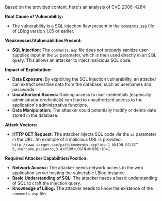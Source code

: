 Based on the provided content, here's an analysis of CVE-2006-4284:

**Root Cause of Vulnerability:**

- The vulnerability is a SQL injection flaw present in the `comments.asp` file of LBlog version 1.05 or earlier.

**Weaknesses/Vulnerabilities Present:**

- **SQL Injection:** The `comments.asp` file does not properly sanitize user-supplied input in the `id` parameter, which is then used directly in an SQL query. This allows an attacker to inject malicious SQL code.

**Impact of Exploitation:**

- **Data Exposure:** By exploiting the SQL injection vulnerability, an attacker can extract sensitive data from the database, such as usernames and passwords.
- **Unauthorized Access:** Gaining access to user credentials (especially administrator credentials) can lead to unauthorized access to the application's administrative functions.
- **Data Manipulation:** The attacker could potentially modify or delete data stored in the database.

**Attack Vectors:**

- **HTTP GET Request:** The attacker injects SQL code via the `id` parameter in the URL. An example of a malicious URL is provided: `http://www.target.com/path/comments.asp?id=-1 UNION SELECT 0,username,password,3,4+FROM+LOGIN+WHERE+ID=1`

**Required Attacker Capabilities/Position:**

- **Network Access:** The attacker needs network access to the web application server hosting the vulnerable LBlog instance.
- **Basic Understanding of SQL:** The attacker needs a basic understanding of SQL to craft the injection query.
- **Knowledge of LBlog:** The attacker needs to know the existence of the `comments.asp` file.